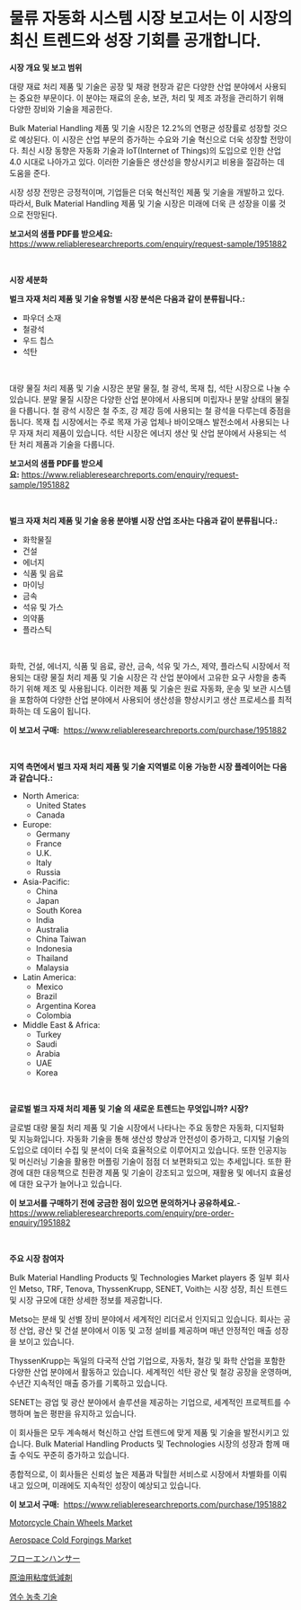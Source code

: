 <p><h1>물류 자동화 시스템 시장 보고서는 이 시장의 최신 트렌드와 성장 기회를 공개합니다.</h1></p><p><strong>시장 개요 및 보고 범위</strong></p>
<p><p>대량 재료 처리 제품 및 기술은 공장 및 채광 현장과 같은 다양한 산업 분야에서 사용되는 중요한 부문이다. 이 분야는 재료의 운송, 보관, 처리 및 제조 과정을 관리하기 위해 다양한 장비와 기술을 제공한다. </p><p>Bulk Material Handling 제품 및 기술 시장은 12.2%의 연평균 성장률로 성장할 것으로 예상된다. 이 시장은 산업 부문의 증가하는 수요와 기술 혁신으로 더욱 성장할 전망이다. 최신 시장 동향은 자동화 기술과 IoT(Internet of Things)의 도입으로 인한 산업 4.0 시대로 나아가고 있다. 이러한 기술들은 생산성을 향상시키고 비용을 절감하는 데 도움을 준다. </p><p>시장 성장 전망은 긍정적이며, 기업들은 더욱 혁신적인 제품 및 기술을 개발하고 있다. 따라서, Bulk Material Handling 제품 및 기술 시장은 미래에 더욱 큰 성장을 이룰 것으로 전망된다.</p></p>
<p><strong>보고서의 샘플 PDF를 받으세요:</strong> <a href="https://www.reliableresearchreports.com/enquiry/request-sample/1951882">https://www.reliableresearchreports.com/enquiry/request-sample/1951882</a></p>
<p>&nbsp;</p>
<p><strong>시장 세분화</strong></p>
<p><strong>벌크 자재 처리 제품 및 기술 유형별 시장 분석은 다음과 같이 분류됩니다.:</strong></p>
<p><ul><li>파우더 소재</li><li>철광석</li><li>우드 칩스</li><li>석탄</li></ul></p>
<p>&nbsp;</p>
<p><p>대량 물질 처리 제품 및 기술 시장은 분말 물질, 철 광석, 목재 칩, 석탄 시장으로 나눌 수 있습니다. 분말 물질 시장은 다양한 산업 분야에서 사용되며 미립자나 분말 상태의 물질을 다룹니다. 철 광석 시장은 철 주조, 강 제강 등에 사용되는 철 광석을 다루는데 중점을 둡니다. 목재 칩 시장에서는 주로 목재 가공 업체나 바이오매스 발전소에서 사용되는 나무 자재 처리 제품이 있습니다. 석탄 시장은 에너지 생산 및 산업 분야에서 사용되는 석탄 처리 제품과 기술을 다룹니다.</p></p>
<p><strong>보고서의 샘플 PDF를 받으세요:</strong>&nbsp;<a href="https://www.reliableresearchreports.com/enquiry/request-sample/1951882">https://www.reliableresearchreports.com/enquiry/request-sample/1951882</a></p>
<p>&nbsp;</p>
<p><strong> 벌크 자재 처리 제품 및 기술 응용 분야별 시장 산업 조사는 다음과 같이 분류됩니다.:</strong></p>
<p><ul><li>화학물질</li><li>건설</li><li>에너지</li><li>식품 및 음료</li><li>마이닝</li><li>금속</li><li>석유 및 가스</li><li>의약품</li><li>플라스틱</li></ul></p>
<p>&nbsp;</p>
<p><p>화학, 건설, 에너지, 식품 및 음료, 광산, 금속, 석유 및 가스, 제약, 플라스틱 시장에서 적용되는 대량 물질 처리 제품 및 기술 시장은 각 산업 분야에서 고유한 요구 사항을 충족하기 위해 제조 및 사용됩니다. 이러한 제품 및 기술은 원료 자동화, 운송 및 보관 시스템을 포함하여 다양한 산업 분야에서 사용되어 생산성을 향상시키고 생산 프로세스를 최적화하는 데 도움이 됩니다.</p></p>
<p><strong>이 보고서 구매:</strong>&nbsp; <a href="https://www.reliableresearchreports.com/purchase/1951882">https://www.reliableresearchreports.com/purchase/1951882</a></p>
<p>&nbsp;</p>
<p><strong>지역 측면에서 벌크 자재 처리 제품 및 기술 지역별로 이용 가능한 시장 플레이어는 다음과 같습니다.:</strong></p>
<p><ul>
    <li>
        North America:
        <ul>
            <li>United States</li>
            <li>Canada</li>
        </ul>
    </li>
    <li>
        Europe:
        <ul>
            <li>Germany</li>
            <li>France</li>
            <li>U.K.</li>
            <li>Italy</li>
            <li>Russia</li>
        </ul>
    </li>
    <li>
        Asia-Pacific:
        <ul>
            <li>China</li>
            <li>Japan</li>
            <li>South Korea</li>
            <li>India</li>
            <li>Australia</li>
            <li>China Taiwan</li>
            <li>Indonesia</li>
            <li>Thailand</li>
            <li>Malaysia</li>
        </ul>
    </li>
    <li>
        Latin America:
        <ul>
            <li>Mexico</li>
            <li>Brazil</li>
            <li>Argentina Korea</li>
            <li>Colombia</li>
        </ul>
    </li>
    <li>
        Middle East & Africa:
        <ul>
            <li>Turkey</li>
            <li>Saudi</li>
            <li>Arabia</li>
            <li>UAE</li>
            <li>Korea</li>
        </ul>
    </li>
    </ul></p>
<p>&nbsp;</p>
<p><strong>글로벌 벌크 자재 처리 제품 및 기술 의 새로운 트렌드는 무엇입니까? 시장?</strong></p>
<p><p>글로벌 대량 물질 처리 제품 및 기술 시장에서 나타나는 주요 동향은 자동화, 디지털화 및 지능화입니다. 자동화 기술을 통해 생산성 향상과 안전성이 증가하고, 디지털 기술의 도입으로 데이터 수집 및 분석이 더욱 효율적으로 이루어지고 있습니다. 또한 인공지능 및 머신러닝 기술을 활용한 머플링 기술이 점점 더 보편화되고 있는 추세입니다. 또한 환경에 대한 대응책으로 친환경 제품 및 기술이 강조되고 있으며, 재활용 및 에너지 효율성에 대한 요구가 늘어나고 있습니다.</p></p>
<p><strong>이 보고서를 구매하기 전에 궁금한 점이 있으면 문의하거나 공유하세요.</strong>- <a href="https://www.reliableresearchreports.com/enquiry/pre-order-enquiry/1951882">https://www.reliableresearchreports.com/enquiry/pre-order-enquiry/1951882</a></p>
<p>&nbsp;</p>
<p><strong>주요 시장 참여자</strong></p>
<p><p>Bulk Material Handling Products 및 Technologies Market players 중 일부 회사인 Metso, TRF, Tenova, ThyssenKrupp, SENET, Voith는 시장 성장, 최신 트렌드 및 시장 규모에 대한 상세한 정보를 제공합니다. </p><p>Metso는 분쇄 및 선별 장비 분야에서 세계적인 리더로서 인지되고 있습니다. 회사는 공정 산업, 광산 및 건설 분야에서 이동 및 고정 설비를 제공하며 매년 안정적인 매출 성장을 보이고 있습니다. </p><p>ThyssenKrupp는 독일의 다국적 산업 기업으로, 자동차, 철강 및 화학 산업을 포함한 다양한 산업 분야에서 활동하고 있습니다. 세계적인 석탄 광산 및 철강 공장을 운영하며, 수년간 지속적인 매출 증가를 기록하고 있습니다.</p><p>SENET는 광업 및 광산 분야에서 솔루션을 제공하는 기업으로, 세계적인 프로젝트를 수행하며 높은 평판을 유지하고 있습니다. </p><p>이 회사들은 모두 계속해서 혁신하고 산업 트렌드에 맞게 제품 및 기술을 발전시키고 있습니다. Bulk Material Handling Products 및 Technologies 시장의 성장과 함께 매출 수익도 꾸준히 증가하고 있습니다. </p><p>종합적으로, 이 회사들은 신뢰성 높은 제품과 탁월한 서비스로 시장에서 차별화를 이뤄내고 있으며, 미래에도 지속적인 성장이 예상되고 있습니다.</p></p>
<p><strong>이 보고서 구매:</strong>&nbsp;&nbsp;<a href="https://www.reliableresearchreports.com/purchase/1951882">https://www.reliableresearchreports.com/purchase/1951882</a></p>
<p><p><a href="https://issuu.com/reportprime-2/docs/motorcycle-chain-wheels-market-size-2030.pptx">Motorcycle Chain Wheels Market</a></p><p><a href="https://issuu.com/reportprime-2/docs/aerospace-cold-forgings-market-size-2030.pptx">Aerospace Cold Forgings Market</a></p><p><a href="https://github.com/oqxogxyvqe90775/Market-Research-Report-List-1/blob/main/42089009156.md">フローエンハンサー</a></p><p><a href="https://github.com/DonaldShaw1965/Market-Research-Report-List-1/blob/main/18180859155.md">原油用粘度低減剤</a></p><p><a href="https://github.com/Madalyell456456/Market-Research-Report-List-1/blob/main/17952998289.md">염수 농축 기술</a></p></p>
